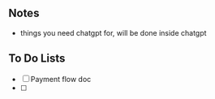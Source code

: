 ## Notes

- things you need chatgpt for, will be done inside chatgpt
## To Do Lists

- [ ] Payment flow doc
- [ ] 




